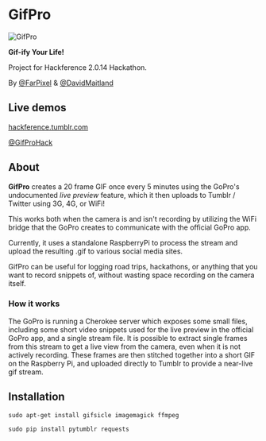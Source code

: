 # GifPro

![GifPro](http://josh.farrant.me/images/gifPro/gifPro.png "GifPro")

**Gif-ify Your Life!**

Project for Hackference 2.0.14 Hackathon.

By [@FarPixel](https://twitter.com/FarPixel) & [@DavidMaitland](https://twitter.com/DavidMaitland)

## Live demos
[hackference.tumblr.com](http://hackference.tumblr.com/)

[@GifProHack](https://twitter.com/GifProHack)

## About

**GifPro** creates a 20 frame GIF once every 5 minutes using the GoPro's undocumented *live preview* feature, which it then uploads to Tumblr / Twitter using 3G, 4G, or WiFi!

This works both when the camera is and isn't recording by utilizing the WiFi bridge that the GoPro creates to communicate with the official GoPro app.

Currently, it uses a standalone RaspberryPi to process the stream and upload the resulting .gif to various social media sites.

GifPro can be useful for logging road trips, hackathons, or anything that you want to record snippets of, without wasting space recording on the camera itself.

### How it works

The GoPro is running a Cherokee server which exposes some small files, including some short video snippets used for the live preview in the official GoPro app, and a single stream file. It is possible to extract single frames from this stream to get a live view from the camera, even when it is not actively recording. These frames are then stitched together into a short GIF on the Raspberry Pi, and uploaded directly to Tumblr to provide a near-live gif stream.

## Installation

`sudo apt-get install gifsicle imagemagick ffmpeg`

`sudo pip install pytumblr requests`
